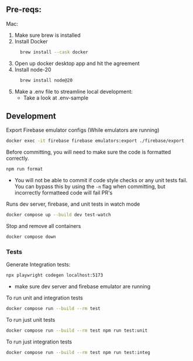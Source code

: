 ## Pre-reqs:

Mac:

1. Make sure brew is installed
2. Install Docker
   ```bash
     brew install --cask docker
   ```
3. Open up docker desktop app and hit the agreement
4. Install node-20
   ```bash
     brew install node@20
   ```
5. Make a .env file to streamline local development:
   - Take a look at .env-sample

## Development

Export Firebase emulator configs (While emulators are running)

```bash
docker exec -it firebase firebase emulators:export ./firebase/export
```

Before committing, you will need to make sure the code is formatted correctly.

```bash
npm run format
```

- You will not be able to commit if code style checks or any unit tests fail.
  You can bypass this by using the `-n` flag when committing, but incorrectly formatteed code will fail PR's

Runs dev server, firebase, and unit tests in watch mode

```bash
docker compose up --build dev test-watch
```

Stop and remove all containers

```bash
docker compose down
```

### Tests

Generate Integration tests:

```bash
npx playwright codegen localhost:5173
```

- make sure dev server and firebase emulator are running

To run unit and integration tests

```bash
docker compose run --build --rm test
```

To run just unit tests

```bash
docker compose run --build --rm test npm run test:unit
```

To run just integration tests

```bash
docker compose run --build --rm test npm run test:integ
```
